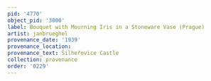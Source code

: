 ```yaml
---
pid: '4770'
object_pid: '3000'
label: Bouquet with Mourning Iris in a Stoneware Vase (Prague)
artist: janbrueghel
provenance_date: '1939'
provenance_location:
provenance_text: Šilheřovice Castle
collection: provenance
order: '0229'
---
```

